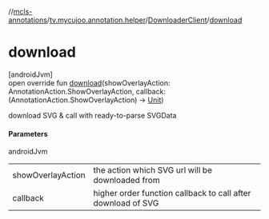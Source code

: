 //[mcls-annotations](../../../index.md)/[tv.mycujoo.annotation.helper](../index.md)/[DownloaderClient](index.md)/[download](download.md)

# download

[androidJvm]\
open override fun [download](download.md)(showOverlayAction: AnnotationAction.ShowOverlayAction, callback: (AnnotationAction.ShowOverlayAction) -&gt; [Unit](https://kotlinlang.org/api/latest/jvm/stdlib/kotlin/-unit/index.html))

download SVG & call with ready-to-parse SVGData

#### Parameters

androidJvm

| | |
|---|---|
| showOverlayAction | the action which SVG url will be downloaded from |
| callback | higher order function callback to call after download of SVG |
